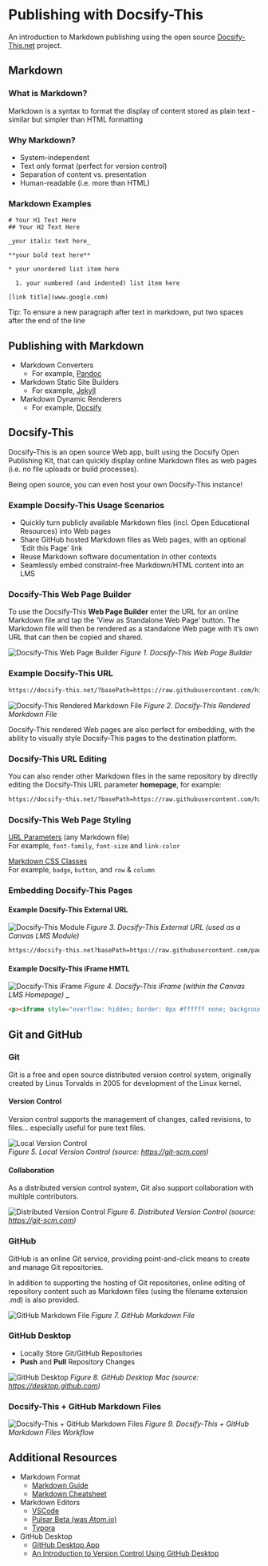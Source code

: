 # Publishing with Docsify-This

An introduction to Markdown publishing using the open source [Docsify-This.net](https://docsify-this.net/) project.

## Markdown

### What is Markdown? 
Markdown is a syntax to format the display of content stored as plain text - similar but simpler than HTML formatting

### Why Markdown? 

* System-independent
* Text only format (perfect for version control)
* Separation of content vs. presentation
* Human-readable (i.e. more than HTML)

### Markdown Examples

```
# Your H1 Text Here  
## Your H2 Text Here  

_your italic text here_  

**your bold text here**  

* your unordered list item here  

  1. your numbered (and indented) list item here   

[link title](www.google.com)  
```
Tip: To ensure a new paragraph after text in markdown, put two spaces after the end of the line

## Publishing with Markdown

* Markdown Converters
  * For example, [Pandoc](https://pandoc.org/)
* Markdown Static Site Builders
  * For example, [Jekyll](https://jekyllrb.com/)
* Markdown Dynamic Renderers
  * For example, [Docsify](https://docsify.js.org)

## Docsify-This

Docsify-This is an open source Web app, built using the Docsify Open Publishing Kit, that can quickly display online Markdown files as web pages (i.e. no file uploads or build processes).

Being open source, you can even host your own Docsify-This instance!

### Example Docsify-This Usage Scenarios

* Quickly turn publicly available Markdown files (incl. Open Educational Resources) into Web pages
* Share GitHub hosted Markdown files as Web pages, with an optional 'Edit this Page' link
* Reuse Markdown software documentation in other contexts
* Seamlessly embed constraint-free Markdown/HTML content into an LMS

### Docsify-This Web Page Builder

To use the Docsify-This **Web Page Builder** enter the URL for an online Markdown file and tap the ‘View as Standalone Web Page’ button. The Markdown file will then  be rendered as a standalone Web page with it’s own URL that can then be copied and shared.

![Docsify-This Web Page Builder](images/docsify-this-web-page-builder.png)
_Figure 1. Docsify-This Web Page Builder_

### Example Docsify-This URL

```html
https://docsify-this.net/?basePath=https://raw.githubusercontent.com/hibbitts-design/docsify-this-one-page-article/main&homepage=home.md
```

![Docsify-This Rendered Markdown File](images/docsify-this-rendered-markdown-file.png)
_Figure 2. Docsify-This Rendered Markdown File_

Docsify-This rendered Web pages are also perfect for embedding, with the ability to visually style Docsify-This pages to the destination platform.

### Docsify-This URL Editing

You can also render other Markdown files in the same repository by directly editing the Docsify-This URL parameter **homepage**, for example:

```html
https://docsify-this.net/?basePath=https://raw.githubusercontent.com/hibbitts-design/docsify-this-one-page-article/main&homepage=anotherfile.md
```

### Docsify-This Web Page Styling

[URL Parameters](https://docsify-this.net/#/?id=page-appearance-url-parameters) (any Markdown file)  
For example, `font-family`, `font-size` and `link-color`  

[Markdown CSS Classes](https://docsify-this.net/#/?id=supported-markdown-css-classes)  
For example, `badge`, `button`, and `row` & `column`

### Embedding Docsify-This Pages

#### Example Docsify-This External URL 

![Docsify-This Module](images/docsify-this-module.png)
_Figure 3. Docsify-This External URL (used as a Canvas LMS Module)_

```html
https://docsify-this.net?basePath=https://raw.githubusercontent.com/paulhibbitts/cmpt-363/main/docs/222&homepage=week-01.md&toc-narrow=true&font-family=Lato%20Extended,Lato,Helvetica%20Neue,Helvetica, Arial,sans-serif&font-size=1&hide-credits=true
```

#### Example Docsify-This iFrame HMTL

![Docsify-This iFrame](images/docsify-this-iframe.png)
_Figure 4. Docsify-This iFrame (within the Canvas LMS Homepage)_
_

```html
<p><iframe style="overflow: hidden; border: 0px #ffffff none; background: #ffffff;" src="https://docsify-this.net?basePath=https://raw.githubusercontent.com/paulhibbitts/cmpt-363-222-pages-demo/main&amp;homepage=home.md&amp;font-family=Lato%20Extended,%20Lato,Helvetica%20Neue,%20Helvetica,%20Arial,%20sans-serif&font-size=1&link-color=0374B5&hide-credits=true" width="800px" height="1450px" allowfullscreen="allowfullscreen"></iframe></p>
```

## Git and GitHub

### Git

Git is a free and open source distributed version control system,  originally created by Linus Torvalds in 2005 for development of the Linux kernel. 

#### Version Control

Version control supports the management of changes, called revisions, to files… especially useful for pure text files.

![Local Version Control](images/local.png)  
_Figure 5. Local Version Control (source: https://git-scm.com)_

#### Collaboration

As a distributed version control system, Git also support collaboration with multiple contributors.

![Distributed Version Control](images/distributed.png)
_Figure 6. Distributed Version Control (source: https://git-scm.com)_

### GitHub

GitHub is an online Git service, providing point-and-click means to create and manage Git repositories.

In addition to supporting the hosting of Git repositories, online editing of repository content such as Markdown files (using the filename extension .md) is also provided.

![GitHub Markdown File](images/github-markdown-file.png)
_Figure 7. GitHub Markdown File_

### GitHub Desktop
  
* Locally Store Git/GitHub Repositories  
* **Push** and **Pull** Repository Changes  

![GitHub Desktop](images/github-desktop-screenshot-mac.png)
_Figure 8. GitHub Desktop Mac (source: https://desktop.github.com)_

### Docsify-This + GitHub Markdown Files 

![Docsify-This + GitHub Markdown Files](images/docsify-this-github.png)
_Figure 9. Docsify-This + GitHub Markdown Files Workflow_

## Additional Resources

* Markdown Format
  * [Markdown Guide](http://markdownguide.org)
  * [Markdown Cheatsheet](http://github.com/adam-p/markdown-here/wiki/Markdown-Cheatsheet)
* Markdown Editors
  * [VSCode](https://code.visualstudio.com/)
  * [Pulsar Beta (was Atom.io)](https://pulsar-edit.dev/)
  * [Typora](https://typora.io/)
* GitHub Desktop
  * [GitHub Desktop App](https://desktop.github.com/)
  * [An Introduction to Version Control Using GitHub Desktop](http://programminghistorian.org/en/lessons/retired/getting-started-with-github-desktop)